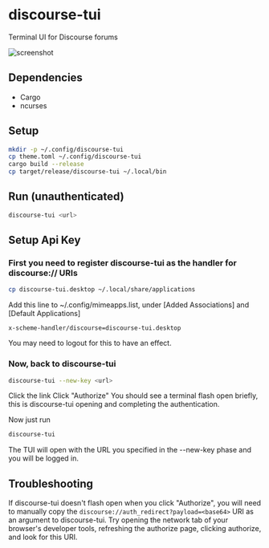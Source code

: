 # discourse-tui
Terminal UI for Discourse forums

![screenshot](https://i.imgur.com/Q4toKDd.png)

## Dependencies
* Cargo
* ncurses

## Setup
```sh
mkdir -p ~/.config/discourse-tui
cp theme.toml ~/.config/discourse-tui
cargo build --release
cp target/release/discourse-tui ~/.local/bin
```

## Run (unauthenticated)
```sh
discourse-tui <url>
```

## Setup Api Key

### First you need to register discourse-tui as the handler for discourse:// URIs
```sh
cp discourse-tui.desktop ~/.local/share/applications
```
Add this line to ~/.config/mimeapps.list, under \[Added Associations\] and \[Default Applications\]
```
x-scheme-handler/discourse=discourse-tui.desktop
```
You may need to logout for this to have an effect.

### Now, back to discourse-tui
```sh
discourse-tui --new-key <url>
```
Click the link
Click "Authorize"
You should see a terminal flash open briefly, this is discourse-tui opening and completing the authentication.

Now just run
```sh 
discourse-tui
```
The TUI will open with the URL you specified in the --new-key phase and you will be logged in.

## Troubleshooting
If discourse-tui doesn't flash open when you click "Authorize", you will need to manually copy the `discourse://auth_redirect?payload=<base64>` URI as an argument to discourse-tui.
Try opening the network tab of your browser's developer tools, refreshing the authorize page, clicking authorize, and look for this URI.
